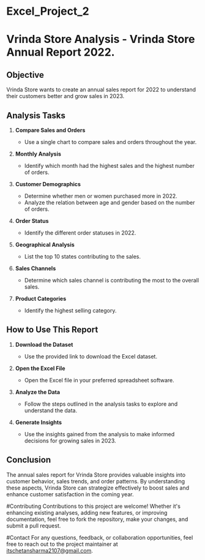 # Excel_Project_2
# Vrinda Store Analysis - Vrinda Store Annual Report 2022.

## Objective
Vrinda Store wants to create an annual sales report for 2022 to understand their customers better and grow sales in 2023.

## Analysis Tasks
1. **Compare Sales and Orders**
   - Use a single chart to compare sales and orders throughout the year.

2. **Monthly Analysis**
   - Identify which month had the highest sales and the highest number of orders.

3. **Customer Demographics**
   - Determine whether men or women purchased more in 2022.
   - Analyze the relation between age and gender based on the number of orders.

4. **Order Status**
   - Identify the different order statuses in 2022.

5. **Geographical Analysis**
   - List the top 10 states contributing to the sales.

6. **Sales Channels**
   - Determine which sales channel is contributing the most to the overall sales.

7. **Product Categories**
   - Identify the highest selling category.

## How to Use This Report
1. **Download the Dataset**
   - Use the provided link to download the Excel dataset.
   
2. **Open the Excel File**
   - Open the Excel file in your preferred spreadsheet software.

3. **Analyze the Data**
   - Follow the steps outlined in the analysis tasks to explore and understand the data.

4. **Generate Insights**
   - Use the insights gained from the analysis to make informed decisions for growing sales in 2023.

## Conclusion
The annual sales report for Vrinda Store provides valuable insights into customer behavior, sales trends, and order patterns. By understanding these aspects, Vrinda Store can strategize effectively to boost sales and enhance customer satisfaction in the coming year.

#Contributing Contributions to this project are welcome! Whether it's enhancing existing analyses, adding new features, or improving documentation, feel free to fork the repository, make your changes, and submit a pull request.

#Contact For any questions, feedback, or collaboration opportunities, feel free to reach out to the project maintainer at itschetansharma2107@gmail.com.
